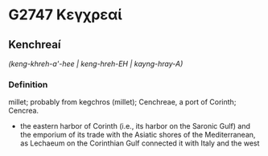 # G2747 Κεγχρεαί

## Kenchreaí

_(keng-khreh-a'-hee | keng-hreh-EH | kayng-hray-A)_

### Definition

millet; probably from kegchros (millet); Cenchreae, a port of Corinth; Cencrea.

- the eastern harbor of Corinth (i.e., its harbor on the Saronic Gulf) and the emporium of its trade with the Asiatic shores of the Mediterranean, as Lechaeum on the Corinthian Gulf connected it with Italy and the west

